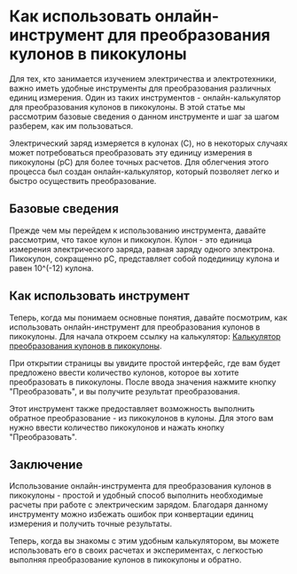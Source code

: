Как использовать онлайн-инструмент для преобразования кулонов в пикокулоны
==========================================================================

Для тех, кто занимается изучением электричества и электротехники, важно иметь удобные инструменты для преобразования различных единиц измерения. Один из таких инструментов - онлайн-калькулятор для преобразования кулонов в пикокулоны. В этой статье мы рассмотрим базовые сведения о данном инструменте и шаг за шагом разберем, как им пользоваться.

Электрический заряд измеряется в кулонах (C), но в некоторых случаях может потребоваться преобразовать эту единицу измерения в пикокулоны (pC) для более точных расчетов. Для облегчения этого процесса был создан онлайн-калькулятор, который позволяет легко и быстро осуществить преобразование.

Базовые сведения
----------------

Прежде чем мы перейдем к использованию инструмента, давайте рассмотрим, что такое кулон и пикокулон. Кулон - это единица измерения электрического заряда, равная заряду одного электрона. Пикокулон, сокращенно pC, представляет собой подединицу кулона и равен 10^(-12) кулона.

Как использовать инструмент
---------------------------

Теперь, когда мы понимаем основные понятия, давайте посмотрим, как использовать онлайн-инструмент для преобразования кулонов в пикокулоны. Для начала откроем ссылку на калькулятор: [Калькулятор преобразования кулонов в пикокулоны](https://www.onlinecalculatorsfree.com/ru/convert/coulomb-to-picocoulomb.html).

При открытии страницы вы увидите простой интерфейс, где вам будет предложено ввести количество кулонов, которое вы хотите преобразовать в пикокулоны. После ввода значения нажмите кнопку "Преобразовать", и вы получите результат преобразования.

Этот инструмент также предоставляет возможность выполнить обратное преобразование - из пикокулонов в кулоны. Для этого вам нужно ввести количество пикокулонов и нажать кнопку "Преобразовать".

Заключение
----------

Использование онлайн-инструмента для преобразования кулонов в пикокулоны - простой и удобный способ выполнить необходимые расчеты при работе с электрическим зарядом. Благодаря данному инструменту можно избежать ошибок при конвертации единиц измерения и получить точные результаты.

Теперь, когда вы знакомы с этим удобным калькулятором, вы можете использовать его в своих расчетах и экспериментах, с легкостью выполняя преобразование кулонов в пикокулоны и обратно.